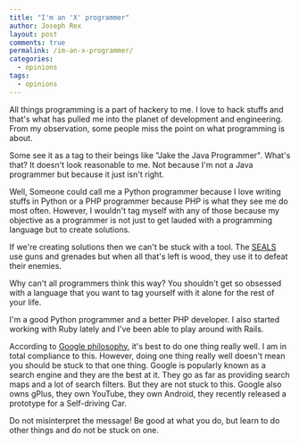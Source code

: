 ```yaml
---
title: "I'm an 'X' programmer"
author: Joseph Rex
layout: post
comments: true
permalink: /im-an-x-programmer/
categories:
  - opinions
tags:
  - opinions
---
```

All things programming is a part of hackery to me. I love to hack stuffs and that's what has pulled me into the planet of development and engineering. From my observation, some people miss the point on what programming is about.

Some see it as a tag to their beings like "Jake the Java Programmer". What's that? It doesn't look reasonable to me. Not because I'm not a Java programmer but because it just isn't right.
<!--more-->

Well, Someone could call me a Python programmer because I love writing stuffs in Python or a PHP programmer because PHP is what they see me do most often. However, I wouldn't tag myself with any of those because my objective as a programmer is not just to get lauded with a programming language but to create solutions.

If we're creating solutions then we can't be stuck with a tool. The [SEALS][1] use guns and grenades but when all that's left is wood, they use it to defeat their enemies.

Why can't all programmers think this way? You shouldn't get so obsessed with a language that you want to tag yourself with it alone for the rest of your life.

I'm a good Python programmer and a better PHP developer. I also started working with Ruby lately and I've been able to play around with Rails.

According to [Google philosophy][2], it's best to do one thing really well. I am in total compliance to this. However, doing one thing really well doesn't mean you should be stuck to that one thing. Google is popularly known as a search engine and they are the best at it. They go as far as providing search maps and a lot of search filters. But they are not stuck to this. Google also owns gPlus, they own YouTube, they own Android, they recently released a prototype for a Self-driving Car.

Do not misinterpret the message! Be good at what you do, but learn to do other things and do not be stuck on one.

 [1]: http://en.wikipedia.org/wiki/United_States_Navy_SEALs
 [2]: http://www.google.com/about/company/philosophy/
